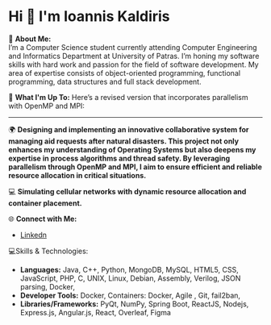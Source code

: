 # Hi 👋 I'm Ioannis Kaldiris

💫 **About Me:**  
I’m a Computer Science student currently attending Computer Engineering and Informatics Department at University of Patras. I’m honing my software skills with hard work and passion for the field of software development. My area of expertise consists of object-oriented programming, functional programming, data structures and full stack development.

🚀 **What I'm Up To:**  Here’s a revised version that incorporates parallelism with OpenMP and MPI:

---

🌍 **Designing and implementing an innovative collaborative system for managing aid requests after natural disasters. This project not only enhances my understanding of Operating Systems but also deepens my expertise in process algorithms and thread safety. By leveraging parallelism through OpenMP and MPI, I aim to ensure efficient and reliable resource allocation in critical situations.**


💻 **Simulating cellular networks with dynamic resource allocation and container placement.**


🌐 **Connect with Me:**  
- [Linkedn]((https://www.linkedin.com/in/ioannis-kaldiris-9b461227a/))


💻Skills & Technologies:
- **Languages:** Java, C++, Python, MongoDB, MySQL, HTML5, CSS, JavaScript, PHP, C, UNIX, Linux, Debian, Assembly, Verilog, JSON parsing, Docker,  
- **Developer Tools:** Docker, Containers: Docker, Agile , Git, fail2ban,
- **Libraries/Frameworks:** PyQt, NumPy, Spring Boot, ReactJS,  Nodejs, Express.js, Angular.js, React, Overleaf, Figma  
